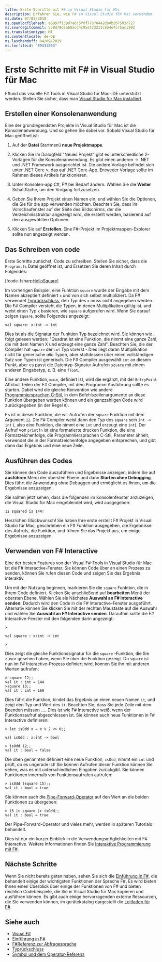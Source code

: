 ```yaml
---
title: Erste Schritte mit F# in Visual Studio für Mac
description: Erfahren Sie, wie F# in Visual Studio für Mac verwenden.
ms.date: 07/03/2018
ms.openlocfilehash: a6997f139d7e6c5fdf77878442db0b0b75b3d727
ms.sourcegitcommit: 558d78d2a68acd4c95ef23231c8b4e4c7bac3902
ms.translationtype: MT
ms.contentlocale: de-DE
ms.lasthandoff: 04/09/2019
ms.locfileid: "59331863"
---
```

# <a name="get-started-with-f-in-visual-studio-for-mac"></a>Erste Schritte mit F# in Visual Studio für Mac

F#und das visuelle F# Tools in Visual Studio für Mac-IDE unterstützt werden. Stellen Sie sicher, dass man [Visual Studio für Mac installiert](install-fsharp.md#install-f-with-visual-studio-for-mac).

## <a name="creating-a-console-application"></a>Erstellen einer Konsolenanwendung

Eine der grundlegendsten Projekte in Visual Studio für Mac ist die Konsolenanwendung.  Und so gehen Sie dabei vor.  Sobald Visual Studio für Mac geöffnet ist:

1. Auf der **Datei** Startmenü **neue Projektmappe**.

2. Klicken Sie im Dialogfeld "Neues Projekt" gibt es unterschiedliche 2-Vorlagen für die Konsolenanwendung.  Es gibt einen anderen -> .NET und .NET Framework ausgerichtet ist.  Die andere Vorlage befindet sich unter .NET Core >, das auf .NET Core-App.  Entweder Vorlage sollte im Rahmen dieses Artikels funktionieren.

3. Unter Konsolen-app C#, F# bei Bedarf ändern.  Wählen Sie die **Weiter** Schaltfläche, um den Vorgang fortzusetzen.  

4. Geben Sie Ihrem Projekt einen Namen ein, und wählen Sie die Optionen, die Sie für die app verwenden möchten.  Beachten Sie, dass im Vorschaufenster auf der Seite des Bildschirms, der die Verzeichnisstruktur angezeigt wird, die erstellt werden, basierend auf den ausgewählten Optionen.  

5. Klicken Sie auf **Erstellen**.  Eine F#-Projekt im Projektmappen-Explorer sollte nun angezeigt werden.

## <a name="writing-your-code"></a>Das Schreiben von code

Erste Schritte zunächst, Code zu schreiben.  Stellen Sie sicher, dass die `Program.fs` Datei geöffnet ist, und Ersetzen Sie deren Inhalt durch Folgendes:

[!code-fsharp[HelloSquare](../../../samples/snippets/fsharp/getting-started/hello-square.fs)]

Im vorherigen Beispiel, eine Funktion `square` wurde der Eingabe mit dem Namen akzeptiert definiert `x` und von sich selbst multipliziert.  Da F# verwendet [Typrückschluss](../language-reference/type-inference.md), den Typ des `x` muss nicht angegeben werden.  Die F# Compiler versteht die Typen, in denen Multiplikation gültig ist, und weist einen Typ `x` basieren, wie `square` aufgerufen wird.  Wenn Sie darauf zeigen `square`, sollte Folgendes angezeigt:

```
val square: x:int -> int
```

Dies ist als die Signatur der Funktion Typ bezeichnet wird.  Sie können wie folgt gelesen werden: "Quadrat ist eine Funktion, die nimmt eine ganze Zahl, die mit dem Namen X und erzeugt eine ganze Zahl".  Beachten Sie, die der Compiler hat `square` der `int` Typ vorerst - Dies liegt daran Multiplikation nicht für generische *alle* Typen, aber stattdessen über einen vollständigen Satz von Typen ist generisch.  Die F# Compiler ausgewählt `int` an diesem Punkt, aber es passt die Datentyp-Signatur Aufrufen `square` mit einem anderen Eingabetyp, z. B. eine `float`.

Eine andere Funktion, `main`, definiert ist, wird die ergänzt, mit der `EntryPoint` Attribut Teilen der F# Compiler, mit dem Programm Ausführung sollte es starten.  Dabei wird die gleiche Konvention wie andere [Programmiersprachen C-Stil](https://en.wikipedia.org/wiki/Entry_point#C_and_C.2B.2B), in dem Befehlszeilenargumente an diese Funktion übergeben werden können und ein ganzzahligen Code wird zurückgegeben (in der Regel `0`).

Es ist in dieser Funktion, die wir Aufrufen der `square` Funktion mit dem Argument `12`.  Die F# Compiler weist dann den Typ des `square` sein `int -> int` (, also eine Funktion, die nimmt eine `int` und erzeugt eine `int`).  Der Aufruf von `printfn` ist eine formatierte drucken Funktion, die eine Formatzeichenfolge, die Programmiersprachen C-Stil, Parameter ähnelt, verwendet die in der Formatzeichenfolge angegeben entsprechen, und gibt dann das Ergebnis und eine neue Zeile.

## <a name="running-your-code"></a>Ausführen des Codes

Sie können den Code auszuführen und Ergebnisse anzeigen, indem Sie auf **ausführen** Menü der obersten Ebene und dann **Starten ohne Debugging**.  Dies führt die Anwendung ohne Debuggen und ermöglicht es Ihnen, um die Ergebnisse anzuzeigen.

Sie sollten jetzt sehen, dass die folgenden im Konsolenfenster anzuzeigen, die Visual Studio für Mac eingeblendet wird, wird ausgegeben:

```
12 squared is 144!
```

Herzlichen Glückwunsch!  Sie haben Ihre erste erstellt F# Projekt in Visual Studio für Mac, geschrieben ein F# Funktion ausgegeben, die Ergebnisse des Aufrufs, die Funktion, und führen Sie das Projekt aus, um einige Ergebnisse anzuzeigen.

## <a name="using-f-interactive"></a>Verwenden von F# Interactive

Eine der besten Features von der Visual F#-Tools in Visual Studio für Mac ist die F# Interactive-Fenster.  Sie können Code über an einen Prozess zu senden, können Sie rufen diesen Code und zeigen Sie das Ergebnis interaktiv.

Um mit der Nutzung beginnen, markieren Sie die `square` Funktion, die in Ihrem Code definiert.  Klicken Sie anschließend auf **bearbeiten** Menü der obersten Ebene.  Wählen Sie als Nächstes **Auswahl an F# Interactive senden**.  Dadurch wird den Code in die F# Interactive-Fenster ausgeführt.  Alternativ können Sie klicken Sie mit der rechten Maustaste auf die Auswahl und wählen Sie **Auswahl an F# Interactive senden**.  Daraufhin sollte die F# Interactive-Fenster mit den folgenden darin angezeigt:

```
>

val square : x:int -> int

>
```

Dies zeigt die gleiche Funktionssignatur für die `square` -Funktion, die Sie zuvor gesehen haben, wenn Sie über die Funktion gezeigt.  Da `square` ist nun im F# Interactive-Prozess definiert wird, können Sie ihn mit anderen Werten aufrufen:

```
> square 12;;
val it : int = 144
>square 13;;
val it : int = 169
```

Dies führt die Funktion, bindet das Ergebnis an einen neuen Namen `it`, und zeigt den Typ und Wert des `it`.  Beachten Sie, dass Sie jede Zeile mit dem Beenden müssen `;;`.  Dies ist wie F# Interactive weiß, wenn der Funktionsaufruf abgeschlossen ist.  Sie können auch neue Funktionen in F# Interactive definieren:

```
> let isOdd x = x % 2 <> 0;;

val isOdd : x:int -> bool

> isOdd 12;;
val it : bool = false
```

Die oben genannten definiert eine neue Funktion, `isOdd`, nimmt ein `int` und prüft, ob es ungerade ist!  Sie können Aufrufen dieser Funktion können Sie sehen, was es mit unterschiedlichen Eingaben zurückgibt.  Sie können Funktionen innerhalb von Funktionsaufrufen aufrufen:

```
> isOdd (square 15);;
val it : bool = true
```

Sie können auch die [Pipe-Forward-Operator](../language-reference/symbol-and-operator-reference/index.md) auf den Wert an die beiden Funktionen zu übergeben:

```
> 15 |> square |> isOdd;;
val it : bool = true
```

Der Pipe-Forward-Operator und vieles mehr, werden in späteren Tutorials behandelt.

Dies ist nur ein kurzer Einblick in die Verwendungsmöglichkeiten mit F# Interactive.  Weitere Informationen finden Sie [Interaktive Programmierung mit F#](../tutorials/fsharp-interactive/index.md).

## <a name="next-steps"></a>Nächste Schritte

Wenn Sie nicht bereits getan haben, sehen Sie sich die [Einführung in F#](../tour.md), die behandelt einige der wichtigsten Funktionen der Sprache F#.  Es wird bieten Ihnen einen Überblick über einige der Funktionen von F# und bieten reichlich Codebeispiele, die Sie in Visual Studio für Mac kopieren und ausführen können.  Es gibt auch einige hervorragenden externe Ressourcen, die Sie verwenden können, im gerätekatalog dargestellt die [Leitfaden für F#](../index.md).

## <a name="see-also"></a>Siehe auch

- [Visual F#](../index.md)
- [Einführung in F#](../tour.md)
- [F#Referenz zur Abfragesprache](../language-reference/index.md)
- [Typrückschluss](../language-reference/type-inference.md)
- [Symbol und dem Operator-Referenz](../language-reference/symbol-and-operator-reference/index.md)
